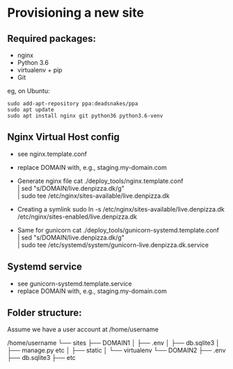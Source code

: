 Provisioning a new site
=======================

## Required packages:

* nginx
* Python 3.6
* virtualenv + pip
* Git

eg, on Ubuntu:

    sudo add-apt-repository ppa:deadsnakes/ppa
    sudo apt update
    sudo apt install nginx git python36 python3.6-venv

## Nginx Virtual Host config

* see nginx.template.conf
* replace DOMAIN with, e.g., staging.my-domain.com

* Generate nginx file
cat ./deploy_tools/nginx.template.conf \
    | sed "s/DOMAIN/live.denpizza.dk/g" \
    | sudo tee /etc/nginx/sites-available/live.denpizza.dk

* Creating a symlink
sudo ln -s /etc/nginx/sites-available/live.denpizza.dk \
    /etc/nginx/sites-enabled/live.denpizza.dk

* Same for gunicorn
cat ./deploy_tools/gunicorn-systemd.template.conf \
    | sed "s/DOMAIN/live.denpizza.dk/g" \
    | sudo tee /etc/systemd/system/gunicorn-live.denpizza.dk.service

## Systemd service

* see gunicorn-systemd.template.service
* replace DOMAIN with, e.g., staging.my-domain.com

## Folder structure:

Assume we have a user account at /home/username

/home/username
└── sites
    ├── DOMAIN1
    │    ├── .env
    │    ├── db.sqlite3
    │    ├── manage.py etc
    │    ├── static
    │    └── virtualenv
    └── DOMAIN2
         ├── .env
         ├── db.sqlite3
         ├── etc
